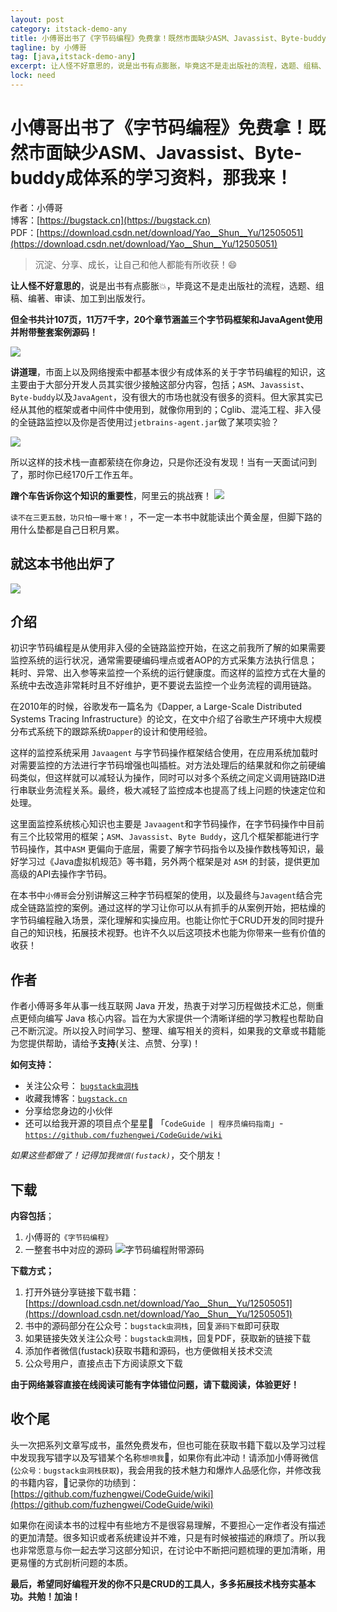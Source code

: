 ```yaml
---
layout: post
category: itstack-demo-any
title: 小傅哥出书了《字节码编程》免费拿！既然市面缺少ASM、Javassist、Byte-buddy成体系的学习资料，那我来！
tagline: by 小傅哥
tag: [java,itstack-demo-any]
excerpt: 让人怪不好意思的，说是出书有点膨胀，毕竟这不是走出版社的流程，选题、组稿、编著、审读、加工到出版发行。但全书共计107页，11万7千字，20个章节涵盖三个字节码框架和JavaAgent使用并附带整套案例源码！
lock: need
---
```


# 小傅哥出书了《字节码编程》免费拿！既然市面缺少ASM、Javassist、Byte-buddy成体系的学习资料，那我来！

作者：小傅哥
<br/>博客：[https://bugstack.cn](https://bugstack.cn)
<br/>PDF：[https://download.csdn.net/download/Yao__Shun__Yu/12505051](https://download.csdn.net/download/Yao__Shun__Yu/12505051)

> 沉淀、分享、成长，让自己和他人都能有所收获！😄

**让人怪不好意思的**，说是出书有点膨胀💥，毕竟这不是走出版社的流程，选题、组稿、编著、审读、加工到出版发行。

**但全书共计107页，11万7千字，20个章节涵盖三个字节码框架和JavaAgent使用并附带整套案例源码！**

![](res\2020-05-17-小傅哥出书了《字节码编程》免费拿！.md\6123147a-82d6-4988-88bc-8f17a9740abe.jpg)

**讲道理**，市面上以及网络搜索中都基本很少有成体系的关于字节码编程的知识，这主要由于大部分开发人员其实很少接触这部分内容，包括；`ASM`、`Javassist`、`Byte-buddy`以及`JavaAgent`，没有很大的市场也就没有很多的资料。但大家其实已经从其他的框架或者中间件中使用到，就像你用到的；Cglib、混沌工程、非入侵的全链路监控以及你是否使用过`jetbrains-agent.jar`做了某项实验？

![](res\2020-05-17-小傅哥出书了《字节码编程》免费拿！.md\bf4b164d-e267-417f-9c01-6875be46e140.jpg)

所以这样的技术栈一直都萦绕在你身边，只是你还没有发现！当有一天面试问到了，那时你已经170斤工作五年。

**蹭个车告诉你这个知识的重要性**，阿里云的挑战赛！
![](res\2020-05-17-小傅哥出书了《字节码编程》免费拿！.md\50c37b44-a186-4623-8d6c-ed2afb632dc0.jpg)

`读不在三更五鼓，功只怕一曝十寒！`，不一定一本书中就能读出个黄金屋，但脚下路的用什么垫都是自己日积月累。

## 就这本书他出炉了

![](res\2020-05-17-小傅哥出书了《字节码编程》免费拿！.md\ee9f7fbe-a86a-4cf7-bb3d-eb0451542171.jpg)

## 介绍

初识字节码编程是从使用非入侵的全链路监控开始，在这之前我所了解的如果需要监控系统的运行状况，通常需要硬编码埋点或者AOP的方式采集方法执行信息；耗时、异常、出入参等来监控一个系统的运行健康度。而这样的监控方式在大量的系统中去改造非常耗时且不好维护，更不要说去监控一个业务流程的调用链路。

在2010年的时候，谷歌发布一篇名为《Dapper, a Large-Scale Distributed Systems Tracing Infrastructure》的论文，在文中介绍了谷歌生产环境中大规模分布式系统下的跟踪系统`Dapper`的设计和使用经验。

这样的监控系统采用 `Javaagent` 与字节码操作框架结合使用，在应用系统加载时对需要监控的方法进行字节码增强也叫插桩。对方法处理后的结果就和你之前硬编码类似，但这样就可以减轻认为操作，同时可以对多个系统之间定义调用链路ID进行串联业务流程关系。最终，极大减轻了监控成本也提高了线上问题的快速定位和处理。

这里面监控系统核心知识也主要是 `Javaagent`和字节码操作，在字节码操作中目前有三个比较常用的框架；`ASM`、`Javassist`、`Byte Buddy`，这几个框架都能进行字节码操作，其中`ASM` 更偏向于底层，需要了解字节码指令以及操作数栈等知识，最好学习过《Java虚拟机规范》等书籍，另外两个框架是对 `ASM` 的封装，提供更加高级的API去操作字节码。

在本书中`小傅哥`会分别讲解这三种字节码框架的使用，以及最终与`Javagent`结合完成全链路监控的案例。通过这样的学习让你可以从有抓手的从案例开始，把枯燥的字节码编程融入场景，深化理解和实操应用。也能让你忙于CRUD开发的同时提升自己的知识栈，拓展技术视野。也许不久以后这项技术也能为你带来一些有价值的收获！

## 作者

作者小傅哥多年从事一线互联网 Java 开发，热衷于对学习历程做技术汇总，侧重点更倾向编写 Java 核心内容。旨在为大家提供一个清晰详细的学习教程也帮助自己不断沉淀。所以投入时间学习、整理、编写相关的资料，如果我的文章或书籍能为您提供帮助，请给予**支持**(关注、点赞、分享)！

**如何支持：**

- 关注公众号： [`bugstack虫洞栈`](https://bugstack.cn/assets/images/qrcode.png)
- 收藏我博客：[`bugstack.cn`](https://bugstack.cn/)
- 分享给您身边的小伙伴
- 还可以给我开源的项目点个星星🦍  「`CodeGuide | 程序员编码指南`」- [`https://github.com/fuzhengwei/CodeGuide/wiki`](https://github.com/fuzhengwei/CodeGuide/wiki)

*如果这些都做了！记得加我`微信(fustack)`*，交个朋友！

## 下载

**内容包括**；

1. 小傅哥的`《字节码编程》`
2. 一整套书中对应的源码
	![字节码编程附带源码](res\2020-05-17-小傅哥出书了《字节码编程》免费拿！.md\8d3c80dc-6146-445f-bbbf-9d84b81ca6a1.jpg)

**下载方式；**

1. 打开外链分享链接下载书籍： [https://download.csdn.net/download/Yao__Shun__Yu/12505051](https://download.csdn.net/download/Yao__Shun__Yu/12505051)
2. 书中的源码部分在公众号：`bugstack虫洞栈`，回复`源码下载`即可获取
3. 如果链接失效关注公众号：`bugstack虫洞栈`，回复PDF，获取新的链接下载
4. 添加作者微信(fustack)获取书籍和源码，也方便做相关技术交流
5. 公众号用户，直接点击下方阅读原文下载

**由于网络兼容直接在线阅读可能有字体错位问题，请下载阅读，体验更好！**

## 收个尾

头一次把系列文章写成书，虽然免费发布，但也可能在获取书籍下载以及学习过程中发现我写错字以及写错某个名称`想喷我`🤮，如果你有此冲动！请添加小傅哥微信(`公众号：bugstack虫洞栈获取`)，我会用我的技术魅力和爆炸人品感化你，并修改我的书籍内容，📝记录你的功绩到：[https://github.com/fuzhengwei/CodeGuide/wiki](https://github.com/fuzhengwei/CodeGuide/wiki)

如果你在阅读本书的过程中有些地方不是很容易理解，不要担心一定作者没有描述的更加清楚。很多知识或者系统建设并不难，只是有时候被描述的麻烦了。所以我也非常愿意与你一起去学习这部分知识，在讨论中不断把问题梳理的更加清晰，用更易懂的方式剖析问题的本质。

**最后，希望同好编程开发的你不只是CRUD的工具人，多多拓展技术栈夯实基本功。共勉！加油！**